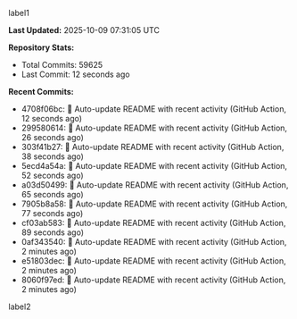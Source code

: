 
label1 
<!-- ACTIVITY_START -->
**Last Updated:** 2025-10-09 07:31:05 UTC

**Repository Stats:**
- Total Commits: 59625
- Last Commit: 12 seconds ago

**Recent Commits:**
- 4708f06bc: 🤖 Auto-update README with recent activity (GitHub Action, 12 seconds ago)
- 299580614: 🤖 Auto-update README with recent activity (GitHub Action, 26 seconds ago)
- 303f41b27: 🤖 Auto-update README with recent activity (GitHub Action, 38 seconds ago)
- 5ecd4a54a: 🤖 Auto-update README with recent activity (GitHub Action, 52 seconds ago)
- a03d50499: 🤖 Auto-update README with recent activity (GitHub Action, 65 seconds ago)
- 7905b8a58: 🤖 Auto-update README with recent activity (GitHub Action, 77 seconds ago)
- cf03ab583: 🤖 Auto-update README with recent activity (GitHub Action, 89 seconds ago)
- 0af343540: 🤖 Auto-update README with recent activity (GitHub Action, 2 minutes ago)
- e51803dec: 🤖 Auto-update README with recent activity (GitHub Action, 2 minutes ago)
- 8060f97ed: 🤖 Auto-update README with recent activity (GitHub Action, 2 minutes ago)
<!-- ACTIVITY_END -->

label2
